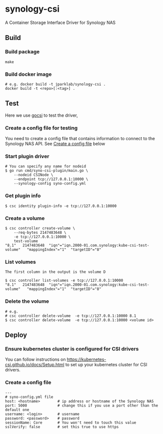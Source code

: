 # synology-csi

A Container Storage Interface Driver for Synology NAS

## Build

### Build package

    make

### Build docker image

    # e.g. docker build -t jparklab/synology-csi .
    docker build -t <repo>[:<tag>] .

## Test

  Here we use [gocsi](https://github.com/rexray/gocsi) to test the driver, 

### Create a config file for testing

  You need to create a config file that contains information to connect to the Synology NAS API. See [Create a config file](#config) below

### Start plugin driver

    # You can specify any name for nodeid
    $ go run cmd/syno-csi-plugin/main.go \
        --nodeid CSINode \
        --endpoint tcp://127.0.0.1:10000 \
        --synology-config syno-config.yml 

### Get plugin info

    $ csc identity plugin-info -e tcp://127.0.0.1:10000

### Create a volume

    $ csc controller create-volume \
        --req-bytes 2147483648 \
        -e tcp://127.0.0.1:10000 \
        test-volume 
    "8.1"	2147483648	"iqn"="iqn.2000-01.com.synology:kube-csi-test-volume"	"mappingIndex"="1"	"targetID"="8"	

### List volumes

    The first column in the output is the volume D

    $ csc controller list-volumes -e tcp://127.0.0.1:10000 
    "8.1"	2147483648	"iqn"="iqn.2000-01.com.synology:kube-csi-test-volume"	"mappingIndex"="1"	"targetID"="8"	

### Delete the volume

    # e.g.
    # csc controller delete-volume  -e tcp://127.0.0.1:10000 8.1
    $ csc controller delete-volume  -e tcp://127.0.0.1:10000 <volume id>

## Deploy

### Ensure kubernetes cluster is configured for CSI drivers

   You can follow instructions on https://kubernetes-csi.github.io/docs/Setup.html to set up your kubernetes cluster for CSI drivers.

### Create a config file <a name='config'></a>

    ---
    # syno-config.yml file
    host: <hostname>        # ip address or hostname of the Synology NAS
    port: 5000              # change this if you use a port other than the default one
    username: <login>       # username
    password: <password>    # password
    sessionName: Core       # You won't need to touch this value
    sslVerify: false        # set this true to use https

